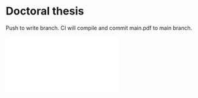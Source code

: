 # Doctoral thesis

Push to write branch. CI will compile and commit main.pdf to main branch.

<embed src="afranke-toc.pdf" type="application/pdf">
